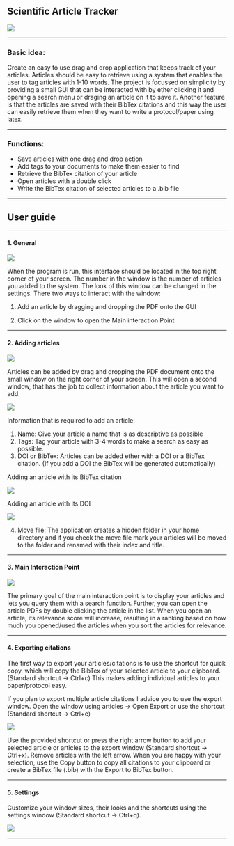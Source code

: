 ## Scientific Article Tracker

![](imgs/logo.png)

---

### Basic idea:

Create an easy to use drag and drop application that keeps track of your articles. Articles should be easy to retrieve using a system that enables the user to tag articles with 1-10 words. The project is focussed on simplicity by providing a small GUI that can be interacted with by ether clicking it and opening a search menu or draging an article on it to save it. Another feature is that the articles are saved with their BibTex citations and this way the user can easily retrieve them when they want to write a protocol/paper using latex.

---

### Functions:

* Save articles with one drag and drop action
* Add tags to your documents to make them easier to find 
* Retrieve the BibTex citation of your article
* Open articles with a double click
* Write the BibTex citation of selected articles to a .bib file

---

## User guide

---

#### 1. General

![](imgs/afk_GUI.png)

When the program is run, this interface should be located in the top right corner of your screen. The number in the
window is the number of articles you added to the system. The look of this window can be changed in the settings.
There two ways to interact with the window:

1. Add an article by dragging and dropping the PDF onto the GUI

2. Click on the window to open the Main interaction Point

---

#### 2. Adding articles

![](imgs/dnd.png)

Articles can be added by drag and dropping the PDF document onto the small window on the right corner of your screen.
This will open a second window, that has the job to collect information about the article you want to add.

![](imgs/add_GUI.png)

Information that is required to add an article:

1. Name: Give your article a name that is as descriptive as possible
2. Tags: Tag your article with 3-4 words to make a search as easy as possible.
3. DOI or BibTex: Articles can be added ether with a DOI or a BibTex citation. (If you add a DOI the BibTex will be
generated automatically)

Adding an article with its BibTex citation

![](imgs/paste%20BibTex.png)

Adding an article with its DOI

![](imgs/gernerate%20BibTex%20from%20DOI.png)

4. Move file: The application creates a hidden folder in your home directory and if you check the move file mark your
articles will be moved to the folder and renamed with their index and title. 

---

#### 3. Main Interaction Point

![](imgs/main_GUI.png)

The primary goal of the main interaction point is to display your articles and lets you query them with a search
function. Further, you can open the article PDFs by double clicking the article in the list. When you open an article,
its relevance score will increase, resulting in a ranking based on how much you opened/used the articles when you sort 
the articles for relevance.

---

#### 4. Exporting citations

The first way to export your articles/citations is to use the shortcut for quick copy, which will copy the BibTex of
your selected article to your clipboard. (Standard shortcut -> Ctrl+c) This makes adding individual articles to your
 paper/protocol easy.

If you plan to export multiple article citations I advice you to use the export window. Open the window using articles
-> Open Export or use the shortcut (Standard shortcut -> Ctrl+e)

![](imgs/export_GUI.png)

Use the provided shortcut or press the right arrow button to add your selected article or articles to the export window
(Standard shortcut -> Ctrl+x). Remove articles with the left arrow. When you are happy with your selection, use the 
Copy button to copy all citations to your clipboard or create a BibTex file (.bib) with the Export to BibTex button.

---

#### 5. Settings

Customize your window sizes, their looks and the shortcuts using the settings window (Standard shortcut -> Ctrl+q).

![](imgs/settings_GUI.png)

---
